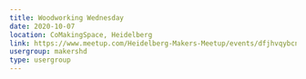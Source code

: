 ```yaml
---
title: Woodworking Wednesday
date: 2020-10-07
location: CoMakingSpace, Heidelberg
link: https://www.meetup.com/Heidelberg-Makers-Meetup/events/dfjhvqybcnbkb/
usergroup: makershd
type: usergroup
---
```

